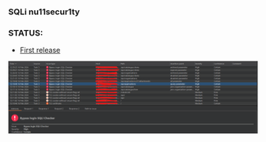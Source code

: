 ### SQLi nu11secur1ty

### STATUS:
- [First release](https://github.com/nu11secur1ty/PortSwigger-Web-Security-Academy/blob/main/BCheck/SQLi/puncher_SQLi_bypass_authentication.bcheck)

![](https://github.com/nu11secur1ty/PortSwigger-Web-Security-Academy/blob/main/BCheck/SQLi-bypass%20authentication-login/docs/Bypass-Login-SQLi-Checker.png)
